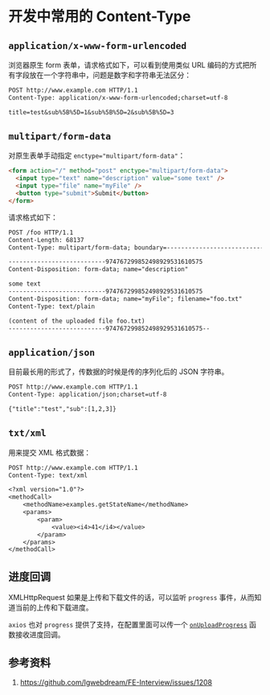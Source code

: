 # 开发中常用的 Content-Type

## `application/x-www-form-urlencoded`

浏览器原生 form 表单，请求格式如下，可以看到使用类似 URL 编码的方式把所有字段放在一个字符串中，问题是数字和字符串无法区分：

```txt
POST http://www.example.com HTTP/1.1
Content-Type: application/x-www-form-urlencoded;charset=utf-8

title=test&sub%5B%5D=1&sub%5B%5D=2&sub%5B%5D=3

```

## `multipart/form-data`

对原生表单手动指定 `enctype="multipart/form-data"`：

```html
<form action="/" method="post" enctype="multipart/form-data">
  <input type="text" name="description" value="some text" />
  <input type="file" name="myFile" />
  <button type="submit">Submit</button>
</form>
```

请求格式如下：

```txt
POST /foo HTTP/1.1
Content-Length: 68137
Content-Type: multipart/form-data; boundary=---------------------------974767299852498929531610575

---------------------------974767299852498929531610575
Content-Disposition: form-data; name="description"

some text
---------------------------974767299852498929531610575
Content-Disposition: form-data; name="myFile"; filename="foo.txt"
Content-Type: text/plain

(content of the uploaded file foo.txt)
---------------------------974767299852498929531610575--

```

## `application/json`

目前最长用的形式了，传数据的时候是传的序列化后的 JSON 字符串。

```txt
POST http://www.example.com HTTP/1.1
Content-Type: application/json;charset=utf-8

{"title":"test","sub":[1,2,3]}

```

## `txt/xml`

用来提交 XML 格式数据：

```txt
POST http://www.example.com HTTP/1.1
Content-Type: text/xml

<?xml version="1.0"?>
<methodCall>
    <methodName>examples.getStateName</methodName>
    <params>
        <param>
            <value><i4>41</i4></value>
        </param>
    </params>
</methodCall>

```

## 进度回调

XMLHttpRequest 如果是上传和下载文件的话，可以监听 `progress` 事件，从而知道当前的上传和下载进度。

`axios` 也对 `progress` 提供了支持，在配置里面可以传一个 [`onUploadProgress`](https://github.dev/axios/axios/blob/90205f8ab7f73e6b3a2507bdd67a4f47ef57af9e/test/specs/progress.spec.js#L28-L28) 函数接收进度回调。

## 参考资料

1. https://github.com/lgwebdream/FE-Interview/issues/1208
